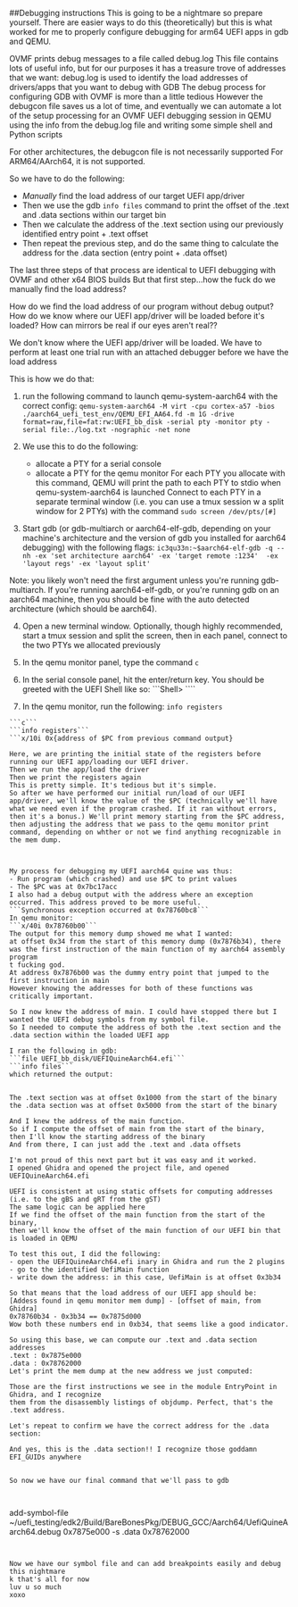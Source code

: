 ##Debugging instructions
This is going to be a nightmare so prepare yourself.
There are easier ways to do this (theoretically) but this is what worked for me to properly configure debugging for arm64 UEFI apps in gdb and QEMU. 

OVMF prints debug messages to a file called debug.log
This file contains lots of useful info, but for our purposes it has a treasure trove of addresses that we want:
debug.log is used to identify the load addresses of drivers/apps that you want to debug with GDB
The debug process for configuring GDB with OVMF is more than a little tedious
However the debugcon file saves us a lot of time, and eventually we can automate a lot of the setup
processing for an OVMF UEFI debugging session in QEMU using the info from the debug.log file
and writing some simple shell and Python scripts


For other architectures, the debugcon file is not necessarily supported
For ARM64/AArch64, it is not supported.



So we have to do the following:
- *Manually* find the load address of our target UEFI app/driver
- Then we use the gdb ```info files``` command to print the offset of the .text and .data sections
within our target bin
- Then we calculate the address of the .text section using our previously identified entry point + .text offset
- Then repeat the previous step, and do the same thing to calculate the address for the .data section (entry point + .data offset) 

The last three steps of that process are identical to UEFI debugging with OVMF and other x64 BIOS builds
But that first step...how the fuck do we manually find the load address? 

How do we find the load address of our program without debug output? 
How do we know where our UEFI app/driver will be loaded before it's loaded?
How can mirrors be real if our eyes aren't real??

We don't know where the UEFI app/driver will be loaded. 
We have to perform at least one trial run with an attached debugger before we have the load address

This is how we do that:

1. run the following command to launch qemu-system-aarch64 with the correct config:
	```qemu-system-aarch64 -M virt -cpu cortex-a57 -bios ./aarch64_uefi_test_env/QEMU_EFI_AA64.fd -m 1G -drive format=raw,file=fat:rw:UEFI_bb_disk -serial pty -monitor pty -serial file:./log.txt -nographic -net none```

2. We use this to do the following:
	- allocate a PTY for a serial console 
	- allocate a PTY for the qemu monitor
	For each PTY you allocate with this command, QEMU will print the path to each PTY to stdio when qemu-system-aarch64 is launched
	Connect to each PTY in a separate terminal window (i.e. you can use a tmux session w a split window for 2 PTYs) with the command  ```sudo screen /dev/pts/[#]``` 


3. Start gdb (or gdb-multiarch or aarch64-elf-gdb, depending on your machine's architecture and the version of gdb you installed for aarch64 debugging) with the following flags:
```ic3qu33n:~$aarch64-elf-gdb -q --nh -ex 'set architecture aarch64' -ex 'target remote :1234'  -ex 'layout regs' -ex 'layout split'```

Note: you likely won't need the first argument unless you're running gdb-multiarch. If you're running aarch64-elf-gdb, or you're running gdb on an aarch64 machine, then you should be fine with the auto detected architecture (which should be aarch64).

4. Open a new terminal window. Optionally, though highly recommended, start a tmux session and split the screen, then in each panel, connect to the two PTYs we allocated previously
5. In the qemu monitor panel, type the command `c`
6. In the serial console panel, hit the enter/return key. You should be greeted with the UEFI Shell like so:
```Shell> ````

7. In the qemu monitor, run the following:
```info registers```
```x/10i 0x{address of $PC from previous command output}
```c```
```info registers```
```x/10i 0x{address of $PC from previous command output}

Here, we are printing the initial state of the registers before running our UEFI app/loading our UEFI driver.
Then we run the app/load the driver
Then we print the registers again
This is pretty simple. It's tedious but it's simple.
So after we have performed our initial run/load of our UEFI app/driver, we'll know the value of the $PC (technically we'll have what we need even if the program crashed. If it ran without errors, then it's a bonus.) We'll print memory starting from the $PC address, then adjusting the address that we pass to the qemu monitor print command, depending on whther or not we find anything recognizable in the mem dump.



My process for debugging my UEFI aarch64 quine was thus:
- Run program (which crashed) and use $PC to print values
- The $PC was at 0x7bc17acc
I also had a debug output with the address where an exception occurred. This address proved to be more useful.
```Synchronous exception occurred at 0x78760bc8```
In qemu monitor:
```x/40i 0x78760b00```
The output for this memory dump showed me what I wanted: 
at offset 0x34 from the start of this memory dump (0x7876b34), there was the first instruction of the main function of my aarch64 assembly program
t fucking god.
At address 0x7876b00 was the dummy entry point that jumped to the first instruction in main
However knowing the addresses for both of these functions was critically important.

So I now knew the address of main. I could have stopped there but I wanted the UEFI debug symbols from my symbol file.
So I needed to compute the address of both the .text section and the .data section within the loaded UEFI app

I ran the following in gdb:
```file UEFI_bb_disk/UEFIQuineAarch64.efi```
```info files```
which returned the output:
```


```

The .text section was at offset 0x1000 from the start of the binary
the .data section was at offset 0x5000 from the start of the binary

And I knew the address of the main function.
So if I compute the offset of main from the start of the binary, 
then I'll know the starting address of the binary
And from there, I can just add the .text and .data offsets

I'm not proud of this next part but it was easy and it worked.
I opened Ghidra and opened the project file, and opened UEFIQuineAarch64.efi

UEFI is consistent at using static offsets for computing addresses (i.e. to the gBS and gRT from the gST)
The same logic can be applied here
If we find the offset of the main function from the start of the binary, 
then we'll know the offset of the main function of our UEFI bin that is loaded in QEMU

To test this out, I did the following:
- open the UEFIQuineAarch64.efi inary in Ghidra and run the 2 plugins
- go to the identified UefiMain function
- write down the address: in this case, UefiMain is at offset 0x3b34

So that means that the load address of our UEFI app should be:
[Addess found in qemu monitor mem dump] - [offset of main, from Ghidra]
0x78760b34 - 0x3b34 == 0x7875d000
Wow both these numbers end in 0xb34, that seems like a good indicator.

So using this base, we can compute our .text and .data section addresses
.text : 0x7875e000
.data : 0x78762000
Let's print the mem dump at the new address we just computed:

Those are the first instructions we see in the module EntryPoint in Ghidra, and I recognize 
them from the disassembly listings of objdump. Perfect, that's the .text address.

Let's repeat to confirm we have the correct address for the .data section:

And yes, this is the .data section!! I recognize those goddamn EFI_GUIDs anywhere
 

So now we have our final command that we'll pass to gdb



```
add-symbol-file ~/uefi_testing/edk2/Build/BareBonesPkg/DEBUG_GCC/Aarch64/UefiQuineAarch64.debug 0x7875e000 -s .data 0x78762000
```


Now we have our symbol file and can add breakpoints easily and debug this nightmare
k that's all for now
luv u so much
xoxo


 
